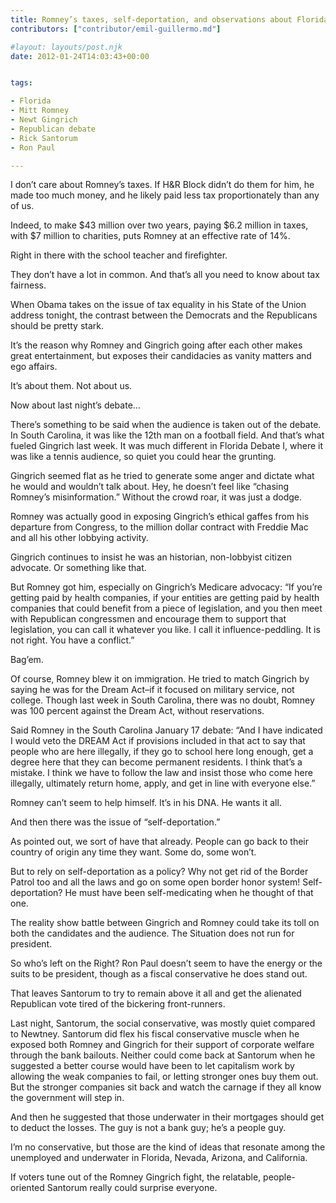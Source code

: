 ```yaml
---
title: Romney’s taxes, self-deportation, and observations about Florida Debate I
contributors: ["contributor/emil-guillermo.md"]

#layout: layouts/post.njk
date: 2012-01-24T14:03:43+00:00


tags:

- Florida
- Mitt Romney
- Newt Gingrich
- Republican debate
- Rick Santorum
- Ron Paul

---
```


I don’t care about Romney’s taxes. If H&R Block didn’t do them for him, he made too much money, and he likely paid less tax proportionately than any of us.

Indeed, to make $43 million over two years, paying $6.2 million in taxes, with $7 million to charities, puts Romney at an effective rate of 14%.

Right in there with the school teacher and firefighter.

They don’t have a lot in common. And that’s all you need to know about tax fairness.

When Obama takes on the issue of tax equality in his State of the Union address tonight, the contrast between the Democrats and the Republicans should be pretty stark.

It’s the reason why Romney and Gingrich going after each other makes great entertainment, but exposes their candidacies as vanity matters and ego affairs.

It’s about them. Not about us.

Now about last night’s debate…

There’s something to be said when the audience is taken out of the debate. In South Carolina, it was like the 12th man on a football field. And that’s what fueled Gingrich last week. It was much different in Florida Debate I, where it was like a tennis audience, so quiet you could hear the grunting.

Gingrich seemed flat as he tried to generate some anger and dictate what he would and wouldn’t talk about. Hey, he doesn’t feel like “chasing Romney’s misinformation.”  Without the crowd roar, it was just a dodge.

Romney was actually good in exposing Gingrich’s ethical gaffes from his departure from Congress, to the million dollar contract with Freddie Mac and all his other lobbying activity.

Gingrich continues to insist he was an historian, non-lobbyist citizen advocate. Or something like that.

But Romney got him, especially on Gingrich’s Medicare advocacy:  “If you’re getting paid by health companies, if your entities are getting paid by health companies that could benefit from a piece of legislation, and you then meet with Republican congressmen and encourage them to support that legislation, you can call it whatever you like. I call it influence-peddling. It is not right. You have a conflict.”

Bag’em.

Of course, Romney blew it on immigration. He tried to match Gingrich by saying he was for the Dream Act–if it focused on military service, not college. Though last week in South Carolina, there was no doubt, Romney was 100 percent against the Dream Act, without reservations.

Said Romney in the South Carolina January 17 debate:  “And I have indicated I would veto the DREAM Act if provisions included in that act to say that people who are here illegally, if they go to school here long enough, get a degree here that they can become permanent residents. I think that’s a mistake. I think we have to follow the law and insist those who come here illegally, ultimately return home, apply, and get in line with everyone else.”

Romney can’t seem to help himself. It’s in his DNA. He wants it all.

And then there was the issue of “self-deportation.”

As pointed out, we sort of have that already. People can go back to their country of origin any time they want. Some do, some won’t.

But to rely on self-deportation as a policy? Why not get rid of the Border Patrol too and all the laws and go on some open border honor system! Self-deportation? He must have been self-medicating when he thought of that one.

The reality show battle between Gingrich and Romney could take its toll on both the candidates and the audience. The Situation does not run for president.

So who’s left on the Right? Ron Paul doesn’t seem to have the energy or the suits to be president, though as a fiscal conservative he does stand out.

That leaves Santorum to try to remain above it all and get the alienated Republican vote tired of the bickering front-runners.

Last night, Santorum, the social conservative, was mostly quiet compared to Newtney. Santorum did flex his fiscal conservative muscle when he exposed both Romney and Gingrich for their support of corporate welfare through the bank bailouts. Neither could come back at Santorum when he suggested a better course would have been to let capitalism work by allowing the weak companies to fail, or letting stronger ones buy them out. But the stronger companies sit back and watch the carnage if they all know the government will step in.

And then he suggested that those underwater in their mortgages should get to deduct the losses. The guy is not a bank guy; he’s a people guy.

I’m no conservative, but those are the kind of ideas that resonate among the unemployed and underwater in Florida, Nevada, Arizona, and California.

If voters tune out of the Romney Gingrich fight, the relatable, people-oriented Santorum really could surprise everyone.
